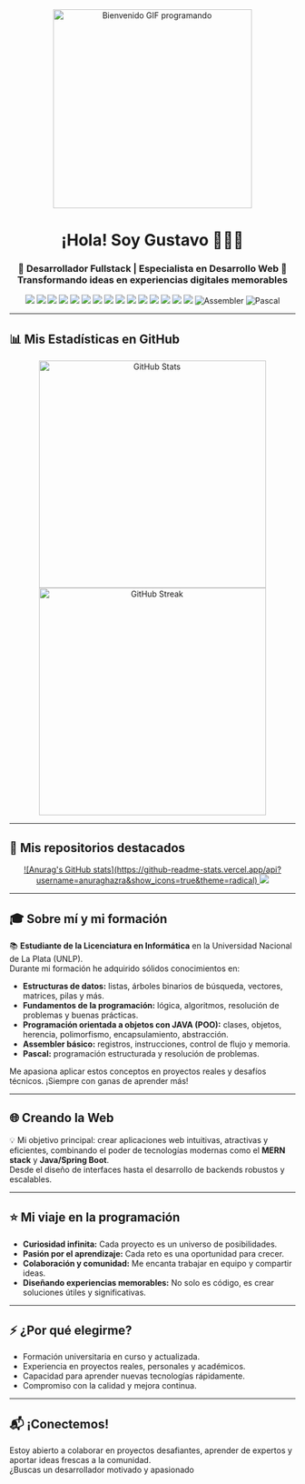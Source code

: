 <div align="center">

  <!-- GIF de bienvenida -->
  <img src="https://media.giphy.com/media/v1.Y2lkPTc5MGI3NjExaTMwbDRoOGZmM2pwZnh2Njg1aXYzMDdlMmp2b21zNmF0Nm43aDF0YSZlcD12MV9naWZzX3NlYXJjaCZjdD1n/Ws6T5PN7wHv3cY8xy8/giphy.gif" alt="Bienvenido GIF programando" width="350"/>

  <h1>¡Hola! Soy Gustavo 👋🧑‍💻</h1>
  <h3>
    🚀 Desarrollador Fullstack | Especialista en Desarrollo Web 🚀 <br/>
    <span>Transformando ideas en experiencias digitales memorables</span>
  </h3>

  <!-- Badges de tecnologías -->
  <p align="center">
    <img src="https://img.shields.io/badge/MongoDB-47A248?style=for-the-badge&logo=mongodb&logoColor=white"/>
    <img src="https://img.shields.io/badge/Express.js-000000?style=for-the-badge&logo=express&logoColor=white"/>
    <img src="https://img.shields.io/badge/React-20232A?style=for-the-badge&logo=react&logoColor=61DAFB"/>
    <img src="https://img.shields.io/badge/Node.js-339933?style=for-the-badge&logo=nodedotjs&logoColor=white"/>
    <img src="https://img.shields.io/badge/Java-007396?style=for-the-badge&logo=java&logoColor=white"/>
    <img src="https://img.shields.io/badge/SpringBoot-6DB33F?style=for-the-badge&logo=springboot&logoColor=white"/>
    <img src="https://img.shields.io/badge/Socket.io-010101?style=for-the-badge&logo=socket.io&logoColor=white"/>
    <img src="https://img.shields.io/badge/HTML5-E34F26?style=for-the-badge&logo=html5&logoColor=white"/>
    <img src="https://img.shields.io/badge/CSS3-1572B6?style=for-the-badge&logo=css3&logoColor=white"/>
    <img src="https://img.shields.io/badge/JavaScript-F7DF1E?style=for-the-badge&logo=javascript&logoColor=black"/>
    <img src="https://img.shields.io/badge/Redux-764ABC?style=for-the-badge&logo=redux&logoColor=white"/>
    <img src="https://img.shields.io/badge/Postman-FF6C37?style=for-the-badge&logo=postman&logoColor=white"/>
    <img src="https://img.shields.io/badge/Git-F05032?style=for-the-badge&logo=git&logoColor=white"/>
    <img src="https://img.shields.io/badge/GitHub-181717?style=for-the-badge&logo=github&logoColor=white"/>
    <img src="https://img.shields.io/badge/VSCode-007ACC?style=for-the-badge&logo=visualstudiocode&logoColor=white"/>
    <img src="https://img.shields.io/badge/Assembler-525252?style=for-the-badge&logo=gnu&logoColor=white" alt="Assembler"/>
    <img src="https://img.shields.io/badge/Pascal-0D5AA7?style=for-the-badge&logo=pascal&logoColor=white" alt="Pascal"/>
  </p>  

</div>

---

## 📊 Mis Estadísticas en GitHub

<div align="center">
  <img src="https://github-readme-stats.vercel.app/api?username=Gustavo-Alexander-Vasquez-More&show_icons=true&theme=radical" alt="GitHub Stats" width="400"/>
  <img src="https://github-readme-streak-stats.herokuapp.com/?user=Gustavo-Alexander-Vasquez-More&theme=radical" alt="GitHub Streak" width="400"/>
</div>

---

## 🚩 Mis repositorios destacados

<div align="center">
  
  <!-- Card para Repositorio 1 -->
  <a href="https://github.com/Gustavo-Alexander-Vasquez-More/CADP-UNLP.git">
    ![Anurag's GitHub stats](https://github-readme-stats.vercel.app/api?username=anuraghazra&show_icons=true&theme=radical)
  </a>
  
  <!-- Card para Repositorio 2 -->
  <a href="https://github.com/Gustavo-Alexander-Vasquez-More/Repositorio2">
    <img src="https://github-readme-stats.vercel.app/api/pin/?username=Gustavo-Alexander-Vasquez-More&repo=Repositorio2" />
  </a>
  
</div>

</div>

---

## 🎓 Sobre mí y mi formación

📚 **Estudiante de la Licenciatura en Informática** en la Universidad Nacional de La Plata (UNLP).  
Durante mi formación he adquirido sólidos conocimientos en:

- **Estructuras de datos:** listas, árboles binarios de búsqueda, vectores, matrices, pilas y más.
- **Fundamentos de la programación:** lógica, algoritmos, resolución de problemas y buenas prácticas.
- **Programación orientada a objetos con JAVA (POO):** clases, objetos, herencia, polimorfismo, encapsulamiento, abstracción.
- **Assembler básico:** registros, instrucciones, control de flujo y memoria.
- **Pascal:** programación estructurada y resolución de problemas.

Me apasiona aplicar estos conceptos en proyectos reales y desafíos técnicos. ¡Siempre con ganas de aprender más!

---

## 🌐 Creando la Web

💡 Mi objetivo principal: crear aplicaciones web intuitivas, atractivas y eficientes, combinando el poder de tecnologías modernas como el **MERN stack** y **Java/Spring Boot**.  
Desde el diseño de interfaces hasta el desarrollo de backends robustos y escalables.

---

## ⭐ Mi viaje en la programación

- **Curiosidad infinita:** Cada proyecto es un universo de posibilidades.
- **Pasión por el aprendizaje:** Cada reto es una oportunidad para crecer.
- **Colaboración y comunidad:** Me encanta trabajar en equipo y compartir ideas.
- **Diseñando experiencias memorables:** No solo es código, es crear soluciones útiles y significativas.

---

## ⚡ ¿Por qué elegirme?

- Formación universitaria en curso y actualizada.
- Experiencia en proyectos reales, personales y académicos.
- Capacidad para aprender nuevas tecnologías rápidamente.
- Compromiso con la calidad y mejora continua.

---

## 📬 ¡Conectemos!

Estoy abierto a colaborar en proyectos desafiantes, aprender de expertos y aportar ideas frescas a la comunidad.  
¿Buscas un desarrollador motivado y apasionado
